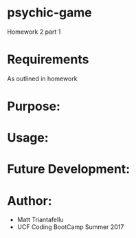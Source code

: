 # psychic-game
Homework 2 part 1

# Requirements
As outlined in homework

# Purpose:


# Usage:


# Future Development:


# Author:
- Matt Triantafellu
- UCF Coding BootCamp Summer 2017
